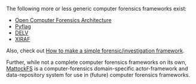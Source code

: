 The following more or less generic computer forensics frameworks exist:

- [Open Computer Forensics
  Architecture](Open_Computer_Forensics_Architecture "wikilink")
- [Pyflag](Pyflag "wikilink")
- [DELV](DELV "wikilink")
- [XIRAF](XIRAF "wikilink")

Also, check out [How to make a simple forensic/investigation
framework](How_to_make_a_simple_forensic/investigation_framework "wikilink").

Further, while not a complete computer forensics frameworks on its own,
[MattockFS](MattockFS "wikilink") is a computer-forensics
domain-specific actor-framework and data-repository system for use in
(future) computer forensics frameworks.